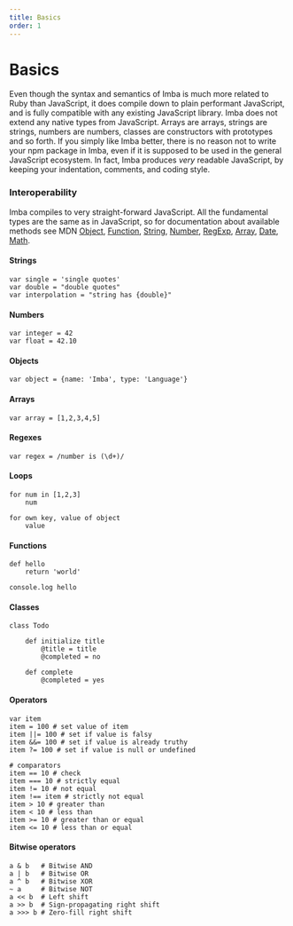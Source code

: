 ```yaml
---
title: Basics
order: 1
---
```


# Basics

Even though the syntax and semantics of Imba is much more related to Ruby than JavaScript, it does compile down to plain performant JavaScript, and is fully compatible with any existing JavaScript library. Imba does not extend any native types from JavaScript. Arrays are arrays, strings are strings, numbers are numbers, classes are constructors with prototypes and so forth. If you simply like Imba better, there is no reason not to write your npm package in Imba, even if it is supposed to be used in the general JavaScript ecosystem. In fact, Imba produces *very* readable JavaScript, by keeping your indentation, comments, and coding style.

### Interoperability

Imba compiles to very straight-forward JavaScript. All the fundamental types are the same as in JavaScript, so for documentation about available methods see MDN [Object](https://developer.mozilla.org/en-US/docs/Web/JavaScript/Reference/Global_Objects/Object), [Function](https://developer.mozilla.org/en-US/docs/Web/JavaScript/Reference/Global_Objects/Function), [String](https://developer.mozilla.org/en-US/docs/Web/JavaScript/Reference/Global_Objects/String), [Number](https://developer.mozilla.org/en-US/docs/Web/JavaScript/Reference/Global_Objects/Number), [RegExp](https://developer.mozilla.org/en-US/docs/Web/JavaScript/Reference/Global_Objects/RegExp), [Array](https://developer.mozilla.org/en-US/docs/Web/JavaScript/Reference/Global_Objects/Array), [Date](https://developer.mozilla.org/en-US/docs/Web/JavaScript/Reference/Global_Objects/Date), [Math](https://developer.mozilla.org/en-US/docs/Web/JavaScript/Reference/Global_Objects/Math).

#### Strings

```imba
var single = 'single quotes'
var double = "double quotes"
var interpolation = "string has {double}"
```

#### Numbers

```imba
var integer = 42
var float = 42.10
```

#### Objects

```imba
var object = {name: 'Imba', type: 'Language'}
```


#### Arrays

```imba
var array = [1,2,3,4,5]
```

#### Regexes

```imba
var regex = /number is (\d+)/
```

#### Loops
```imba
for num in [1,2,3]
    num

for own key, value of object
    value
```

#### Functions

```imba
def hello
    return 'world'

console.log hello
```

#### Classes

```imba
class Todo

    def initialize title
        @title = title
        @completed = no

    def complete
        @completed = yes
```

#### Operators

```imba
var item
item = 100 # set value of item
item ||= 100 # set if value is falsy
item &&= 100 # set if value is already truthy
item ?= 100 # set if value is null or undefined

# comparators
item == 10 # check
item === 10 # strictly equal
item != 10 # not equal
item !== item # strictly not equal
item > 10 # greater than
item < 10 # less than
item >= 10 # greater than or equal
item <= 10 # less than or equal
```

#### Bitwise operators

```imba
a & b   # Bitwise AND
a | b   # Bitwise OR
a ^ b   # Bitwise XOR
~ a     # Bitwise NOT
a << b  # Left shift
a >> b  # Sign-propagating right shift
a >>> b # Zero-fill right shift
```
